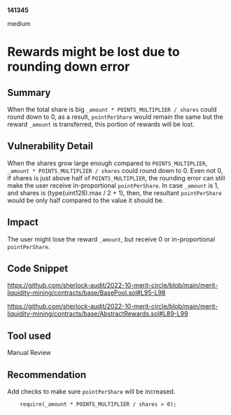 __141345__

medium

# Rewards might be lost due to rounding down error

## Summary

When the total share is big `_amount * POINTS_MULTIPLIER / shares` could round down to 0, as a result, `pointPerShare` would remain the same but the reward `_amount` is transferred, this portion of rewards will be lost.

## Vulnerability Detail

When the shares grow large enough compared to `POINTS_MULTIPLIER`, `_amount * POINTS_MULTIPLIER / shares` could round down to 0. Even not 0, if shares is just above half of `POINTS_MULTIPLIER`, the rounding error can still make the user receive in-proportional `pointPerShare`. In case `_amount` is 1, and shares is (type(uint128).max / 2 + 1), then, the resultant `pointPerShare` would be only half compared to the value it should be.

## Impact

The user might lose the reward `_amount`, but receive 0 or in-proportional `pointPerShare`.


## Code Snippet

https://github.com/sherlock-audit/2022-10-merit-circle/blob/main/merit-liquidity-mining/contracts/base/BasePool.sol#L95-L98

https://github.com/sherlock-audit/2022-10-merit-circle/blob/main/merit-liquidity-mining/contracts/base/AbstractRewards.sol#L89-L99

## Tool used

Manual Review

## Recommendation

Add checks to make sure `pointPerShare` will be increased.
```solidity
    require(_amount * POINTS_MULTIPLIER / shares > 0);
```